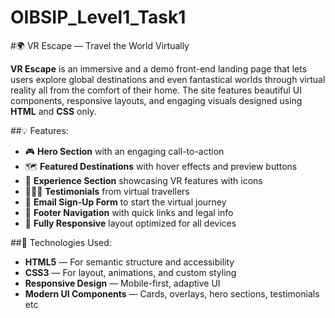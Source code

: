 # OIBSIP_Level1_Task1
#🌍 VR Escape — Travel the World Virtually

**VR Escape** is an immersive and a demo front-end landing page that lets users explore global destinations and even fantastical worlds through virtual reality all from the comfort of their home. The site features beautiful UI components, responsive layouts, and engaging visuals designed using **HTML** and **CSS** only.

##💡 Features:

- 🎮 **Hero Section** with an engaging call-to-action
- 🗺️ **Featured Destinations** with hover effects and preview buttons
- 🧭 **Experience Section** showcasing VR features with icons
- 🧑‍🤝‍🧑 **Testimonials** from virtual travellers
- 📩 **Email Sign-Up Form** to start the virtual journey
- 🦶 **Footer Navigation** with quick links and legal info
- 📱 **Fully Responsive** layout optimized for all devices

 ##🔧 Technologies Used:

- **HTML5** — For semantic structure and accessibility
- **CSS3** — For layout, animations, and custom styling
- **Responsive Design** — Mobile-first, adaptive UI
- **Modern UI Components** — Cards, overlays, hero sections, testimonials etc



